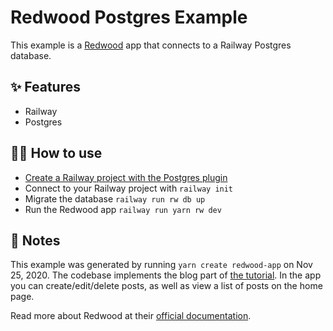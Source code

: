 # Redwood Postgres Example

This example is a [Redwood](https://redwoodjs.com/) app that connects to a Railway Postgres database.

## ✨ Features

- Railway
- Postgres

## 💁‍♀️ How to use

- [Create a Railway project with the Postgres plugin](https://railway.app/project?plugins=postgresql)
- Connect to your Railway project with `railway init`
- Migrate the database `railway run rw db up`
- Run the Redwood app `railway run yarn rw dev`

## 📝 Notes

This example was generated by running `yarn create redwood-app` on Nov 25, 2020.
The codebase implements the blog part of [the
tutorial](https://redwoodjs.com/tutorial/welcome-to-redwood). In the app you can
create/edit/delete posts, as well as view a list of posts on the home page.

Read more about Redwood at their [official
documentation](https://redwoodjs.com/docs/quick-start).
